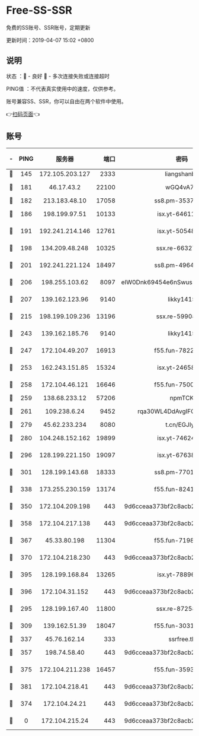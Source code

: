 # Free-SS-SSR

免费的SS账号、SSR账号，定期更新

更新时间：2019-04-07 15:02 +0800

## 说明

状态     ：🙂 - 良好 🙁 - 多次连接失败或连接超时

PING值   ：不代表真实使用中的速度，仅供参考。

账号兼容SS、SSR，你可以自由在两个软件中使用。

👉[扫码页面](https://liesauer.github.io/Free-SS-SSR/)👈

## 账号

|-|PING|服务器|端口|密码|加密方式|区域|
|:----:|:----:|:-----:|-----:|:----:|:----:|:----:|
|🙂|145|172.105.203.127|2333|liangshanbo|chacha20|JP|
|🙂|181|46.17.43.2|22100|wGQ4vA7D|aes-256-gcm|RU|
|🙂|182|213.183.48.10|17058|ss8.pm-35372165|rc4-md5|RU|
|🙂|186|198.199.97.51|10133|isx.yt-64611548|aes-256-cfb|US|
|🙂|191|192.241.214.146|12761|isx.yt-50548426|aes-256-cfb|US|
|🙂|198|134.209.48.248|10325|ssx.re-66327199|aes-256-cfb|US|
|🙂|201|192.241.221.124|18497|ss8.pm-49648678|aes-256-cfb|US|
|🙂|206|198.255.103.62|8097|eIW0Dnk69454e6nSwuspv9DmS201tQ0D|aes-256-cfb|US|
|🙂|207|139.162.123.96|9140|likky1415|aes-256-cfb|JP|
|🙂|215|198.199.109.236|13196|ssx.re-59908217|aes-256-cfb|US|
|🙂|243|139.162.185.76|9140|likky1415|aes-256-cfb|DE|
|🙂|247|172.104.49.207|16913|f55.fun-78222028|aes-256-cfb|SG|
|🙂|253|162.243.151.85|15324|isx.yt-24658995|aes-256-cfb|US|
|🙂|258|172.104.46.121|16646|f55.fun-75001802|aes-256-cfb|SG|
|🙂|259|138.68.233.12|57206|npmTCK|rc4-md5|US|
|🙂|261|109.238.6.24|9452|rqa30WL4DdAvgIFG6Fs3znzTa|aes-256-cfb|FR|
|🙂|279|45.62.233.234|8080|t.cn/EGJIyrl|rc4-md5|CA|
|🙂|280|104.248.152.162|19899|isx.yt-74624394|aes-256-cfb|SG|
|🙂|296|128.199.221.150|19097|isx.yt-67638887|aes-256-cfb|SG|
|🙂|301|128.199.143.68|18333|ss8.pm-77013643|aes-256-cfb|SG|
|🙂|338|173.255.230.159|13174|f55.fun-82418787|aes-256-cfb|US|
|🙂|350|172.104.209.198|443|9d6cceaa373bf2c8acb22e60b6a58be6|aes-256-cfb|US|
|🙂|358|172.104.217.138|443|9d6cceaa373bf2c8acb22e60b6a58be6|aes-256-cfb|US|
|🙂|367|45.33.80.198|11304|f55.fun-71989148|aes-256-cfb|US|
|🙂|370|172.104.218.230|443|9d6cceaa373bf2c8acb22e60b6a58be6|aes-256-cfb|US|
|🙂|395|128.199.168.84|13265|isx.yt-78896827|aes-256-cfb|SG|
|🙂|396|172.104.31.152|443|9d6cceaa373bf2c8acb22e60b6a58be6|aes-256-cfb|US|
|🙂|295|128.199.167.40|11800|ssx.re-87258490|aes-256-cfb|SG|
|🙂|309|139.162.51.39|18047|f55.fun-30318909|aes-256-cfb|SG|
|🙂|337|45.76.162.14|333|ssrfree.tk|rc4|SG|
|🙂|357|198.74.58.40|443|9d6cceaa373bf2c8acb22e60b6a58be6|aes-256-cfb|US|
|🙂|375|172.104.211.238|16457|f55.fun-35934651|aes-256-cfb|US|
|🙂|381|172.104.218.41|443|9d6cceaa373bf2c8acb22e60b6a58be6|aes-256-cfb|US|
|🙁|374|172.104.24.21|443|9d6cceaa373bf2c8acb22e60b6a58be6|aes-256-cfb|US|
|🙁|0|172.104.215.24|443|9d6cceaa373bf2c8acb22e60b6a58be6|aes-256-cfb|US|
